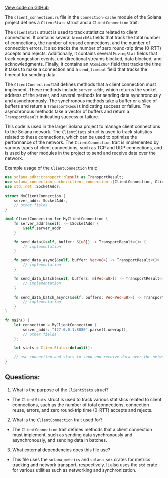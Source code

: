 [View code on GitHub](https://github.com/solana-labs/solana/blob/master/connection-cache/src/client_connection.rs)

The `client_connection.rs` file in the `connection-cache` module of the Solana project defines a `ClientStats` struct and a `ClientConnection` trait. 

The `ClientStats` struct is used to track statistics related to client connections. It contains several `AtomicU64` fields that track the total number of connections, the number of reused connections, and the number of connection errors. It also tracks the number of zero round-trip time (0-RTT) accepts and rejects. Additionally, it contains several `MovingStat` fields that track congestion events, uni-directional streams blocked, data blocked, and acknowledgments. Finally, it contains an `AtomicU64` field that tracks the time it takes to make a connection and a `send_timeout` field that tracks the timeout for sending data.

The `ClientConnection` trait defines methods that a client connection must implement. These methods include `server_addr`, which returns the socket address of the server, and several methods for sending data synchronously and asynchronously. The synchronous methods take a buffer or a slice of buffers and return a `TransportResult` indicating success or failure. The asynchronous methods take a vector of buffers and return a `TransportResult` indicating success or failure. 

This code is used in the larger Solana project to manage client connections to the Solana network. The `ClientStats` struct is used to track statistics related to these connections, which can be used to optimize the performance of the network. The `ClientConnection` trait is implemented by various types of client connections, such as TCP and UDP connections, and is used by other modules in the project to send and receive data over the network. 

Example usage of the `ClientConnection` trait:

```rust
use solana_sdk::transport::Result as TransportResult;
use solana_connection_cache::client_connection::{ClientConnection, ClientStats};
use std::net::SocketAddr;

struct MyClientConnection {
    server_addr: SocketAddr,
    // other fields
}

impl ClientConnection for MyClientConnection {
    fn server_addr(&self) -> &SocketAddr {
        &self.server_addr
    }

    fn send_data(&self, buffer: &[u8]) -> TransportResult<()> {
        // implementation
    }

    fn send_data_async(&self, buffer: Vec<u8>) -> TransportResult<()> {
        // implementation
    }

    fn send_data_batch(&self, buffers: &[Vec<u8>]) -> TransportResult<()> {
        // implementation
    }

    fn send_data_batch_async(&self, buffers: Vec<Vec<u8>>) -> TransportResult<()> {
        // implementation
    }
}

fn main() {
    let connection = MyClientConnection {
        server_addr: "127.0.0.1:8080".parse().unwrap(),
        // other fields
    };

    let stats = ClientStats::default();

    // use connection and stats to send and receive data over the network
}
```
## Questions: 
 1. What is the purpose of the `ClientStats` struct?
- The `ClientStats` struct is used to track various statistics related to client connections, such as the number of total connections, connection reuse, errors, and zero round-trip time (0-RTT) accepts and rejects.

2. What is the `ClientConnection` trait used for?
- The `ClientConnection` trait defines methods that a client connection must implement, such as sending data synchronously and asynchronously, and sending data in batches.

3. What external dependencies does this file use?
- This file uses the `solana_metrics` and `solana_sdk` crates for metrics tracking and network transport, respectively. It also uses the `std` crate for various utilities such as networking and synchronization.